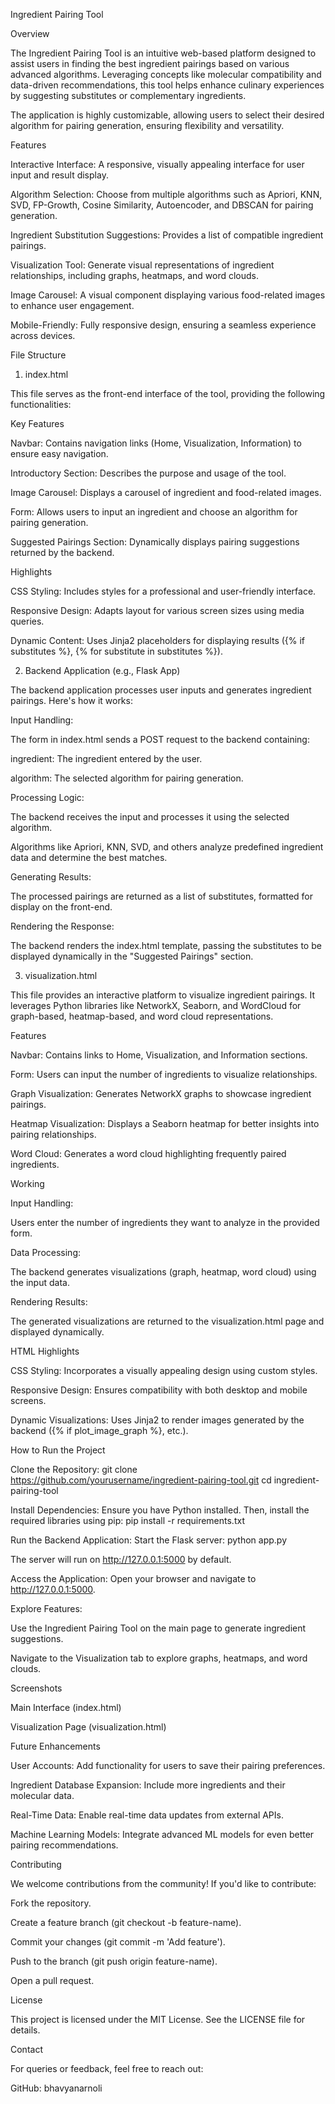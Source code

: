 Ingredient Pairing Tool

Overview

The Ingredient Pairing Tool is an intuitive web-based platform designed to assist users in finding the best ingredient pairings based on various advanced algorithms. Leveraging concepts like molecular compatibility and data-driven recommendations, this tool helps enhance culinary experiences by suggesting substitutes or complementary ingredients.

The application is highly customizable, allowing users to select their desired algorithm for pairing generation, ensuring flexibility and versatility.

Features

Interactive Interface: A responsive, visually appealing interface for user input and result display.

Algorithm Selection: Choose from multiple algorithms such as Apriori, KNN, SVD, FP-Growth, Cosine Similarity, Autoencoder, and DBSCAN for pairing generation.

Ingredient Substitution Suggestions: Provides a list of compatible ingredient pairings.

Visualization Tool: Generate visual representations of ingredient relationships, including graphs, heatmaps, and word clouds.

Image Carousel: A visual component displaying various food-related images to enhance user engagement.

Mobile-Friendly: Fully responsive design, ensuring a seamless experience across devices.

File Structure

1. index.html

This file serves as the front-end interface of the tool, providing the following functionalities:

Key Features

Navbar: Contains navigation links (Home, Visualization, Information) to ensure easy navigation.

Introductory Section: Describes the purpose and usage of the tool.

Image Carousel: Displays a carousel of ingredient and food-related images.

Form: Allows users to input an ingredient and choose an algorithm for pairing generation.

Suggested Pairings Section: Dynamically displays pairing suggestions returned by the backend.

Highlights

CSS Styling: Includes styles for a professional and user-friendly interface.

Responsive Design: Adapts layout for various screen sizes using media queries.

Dynamic Content: Uses Jinja2 placeholders for displaying results ({% if substitutes %}, {% for substitute in substitutes %}).

2. Backend Application (e.g., Flask App)

The backend application processes user inputs and generates ingredient pairings. Here's how it works:

Input Handling:

The form in index.html sends a POST request to the backend containing:

ingredient: The ingredient entered by the user.

algorithm: The selected algorithm for pairing generation.

Processing Logic:

The backend receives the input and processes it using the selected algorithm.

Algorithms like Apriori, KNN, SVD, and others analyze predefined ingredient data and determine the best matches.

Generating Results:

The processed pairings are returned as a list of substitutes, formatted for display on the front-end.

Rendering the Response:

The backend renders the index.html template, passing the substitutes to be displayed dynamically in the "Suggested Pairings" section.

3. visualization.html

This file provides an interactive platform to visualize ingredient pairings. It leverages Python libraries like NetworkX, Seaborn, and WordCloud for graph-based, heatmap-based, and word cloud representations.

Features

Navbar: Contains links to Home, Visualization, and Information sections.

Form: Users can input the number of ingredients to visualize relationships.

Graph Visualization: Generates NetworkX graphs to showcase ingredient pairings.

Heatmap Visualization: Displays a Seaborn heatmap for better insights into pairing relationships.

Word Cloud: Generates a word cloud highlighting frequently paired ingredients.

Working

Input Handling:

Users enter the number of ingredients they want to analyze in the provided form.

Data Processing:

The backend generates visualizations (graph, heatmap, word cloud) using the input data.

Rendering Results:

The generated visualizations are returned to the visualization.html page and displayed dynamically.

HTML Highlights

CSS Styling: Incorporates a visually appealing design using custom styles.

Responsive Design: Ensures compatibility with both desktop and mobile screens.

Dynamic Visualizations: Uses Jinja2 to render images generated by the backend ({% if plot_image_graph %}, etc.).

How to Run the Project

Clone the Repository: 
git clone https://github.com/yourusername/ingredient-pairing-tool.git
cd ingredient-pairing-tool


Install Dependencies: Ensure you have Python installed. Then, install the required libraries using pip:
pip install -r requirements.txt

Run the Backend Application: Start the Flask server:
python app.py

The server will run on http://127.0.0.1:5000 by default.

Access the Application: Open your browser and navigate to http://127.0.0.1:5000.

Explore Features:

Use the Ingredient Pairing Tool on the main page to generate ingredient suggestions.

Navigate to the Visualization tab to explore graphs, heatmaps, and word clouds.

Screenshots

Main Interface (index.html)



Visualization Page (visualization.html)



Future Enhancements

User Accounts: Add functionality for users to save their pairing preferences.

Ingredient Database Expansion: Include more ingredients and their molecular data.

Real-Time Data: Enable real-time data updates from external APIs.

Machine Learning Models: Integrate advanced ML models for even better pairing recommendations.

Contributing

We welcome contributions from the community! If you'd like to contribute:

Fork the repository.

Create a feature branch (git checkout -b feature-name).

Commit your changes (git commit -m 'Add feature').

Push to the branch (git push origin feature-name).

Open a pull request.

License

This project is licensed under the MIT License. See the LICENSE file for details.

Contact

For queries or feedback, feel free to reach out:

GitHub: bhavyanarnoli

